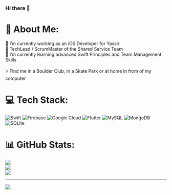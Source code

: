 ### Hi there 👋

# 💫 About Me:
🔭 I’m currently working as an iOS Developer for Yassir<br>🤝 TechLead / ScrumMaster of the Shared Service Team <br>🌱 I’m currently learning advanced Swift Principles and Team Management Skills<br><br>⚡ Find me in a Boulder Club, in a Skate Park or at home in from of my computer


# 💻 Tech Stack:
![Swift](https://img.shields.io/badge/swift-F54A2A?style=for-the-badge&logo=swift&logoColor=white) ![Firebase](https://img.shields.io/badge/firebase-%23039BE5.svg?style=for-the-badge&logo=firebase) ![Google Cloud](https://img.shields.io/badge/Google%20Cloud-%234285F4.svg?style=for-the-badge&logo=google-cloud&logoColor=white) ![Flutter](https://img.shields.io/badge/Flutter-%2302569B.svg?style=for-the-badge&logo=Flutter&logoColor=white) ![MySQL](https://img.shields.io/badge/mysql-%2300f.svg?style=for-the-badge&logo=mysql&logoColor=white) ![MongoDB](https://img.shields.io/badge/MongoDB-%234ea94b.svg?style=for-the-badge&logo=mongodb&logoColor=white) ![SQLite](https://img.shields.io/badge/sqlite-%2307405e.svg?style=for-the-badge&logo=sqlite&logoColor=white)
# 📊 GitHub Stats:
![](https://github-readme-stats.vercel.app/api?username=LeoMarliereYassir&theme=swift&hide_border=true&include_all_commits=true&count_private=true)<br/>
![](https://github-readme-streak-stats.herokuapp.com/?user=LeoMarliereYassir&theme=swift&hide_border=true)<br/>
![](https://github-readme-stats.vercel.app/api/top-langs/?username=LeoMarliereYassir&theme=swift&hide_border=true&include_all_commits=true&count_private=true&layout=compact)

---
[![](https://visitcount.itsvg.in/api?id=LeoMarliereYassir&icon=0&color=0)](https://visitcount.itsvg.in)

<!-- Proudly created with GPRM ( https://gprm.itsvg.in ) -->
